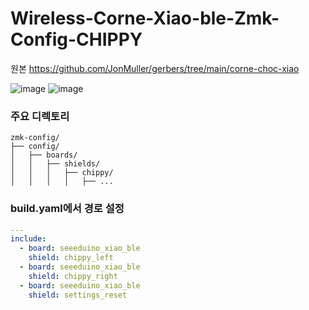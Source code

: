 # Wireless-Corne-Xiao-ble-Zmk-Config-CHIPPY
원본 https://github.com/JonMuller/gerbers/tree/main/corne-choc-xiao

![image](https://github.com/OneCrazyman/zmk-config-corne-xiao-ble/assets/98089603/57fc906f-5b65-4bd2-b4d8-0308c08b06be)
![image](https://github.com/OneCrazyman/zmk-config-corne-xiao-ble/assets/98089603/d1bb61b5-abd4-4766-9269-59c22fa4c7e6)

### 주요 디렉토리
```
zmk-config/
├── config/
│   ├── boards/
│   │   ├── shields/
│   │   │   ├── chippy/
│   │   │   │   ├── ...
```

### build.yaml에서 경로 설정
```yaml
---
include:
  - board: seeeduino_xiao_ble
    shield: chippy_left
  - board: seeeduino_xiao_ble
    shield: chippy_right
  - board: seeeduino_xiao_ble
    shield: settings_reset    

```
